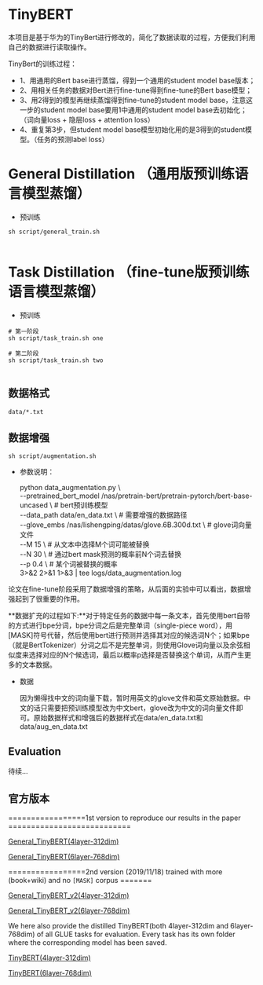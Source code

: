 # TinyBERT

本项目是基于华为的TinyBert进行修改的，简化了数据读取的过程，方便我们利用自己的数据进行读取操作。  


TinyBert的训练过程：  
- 1、用通用的Bert base进行蒸馏，得到一个通用的student model base版本；  
- 2、用相关任务的数据对Bert进行fine-tune得到fine-tune的Bert base模型；  
- 3、用2得到的模型再继续蒸馏得到fine-tune的student model base，注意这一步的student model base要用1中通用的student model base去初始化；（词向量loss + 隐层loss + attention loss）  
- 4、重复第3步，但student model base模型初始化用的是3得到的student模型。（任务的预测label loss）


General Distillation （通用版预训练语言模型蒸馏）
====================
- 预训练

```
sh script/general_train.sh
                             
```
Task Distillation （fine-tune版预训练语言模型蒸馏）
====================
- 预训练

```
# 第一阶段
sh script/task_train.sh one

# 第二阶段
sh script/task_train.sh two
                             
```

## 数据格式  

    data/*.txt

## 数据增强

    sh script/augmentation.sh

- 参数说明：

    python data_augmentation.py  \   
                --pretrained_bert_model  /nas/pretrain-bert/pretrain-pytorch/bert-base-uncased  \   # bert预训练模型   
                --data_path  data/en_data.txt    \  # 需要增强的数据路径   
                --glove_embs  /nas/lishengping/datas/glove.6B.300d.txt   \   # glove词向量文件   
                --M  15    \  # 从文本中选择M个词可能被替换   
                --N  30    \  # 通过bert mask预测的概率前N个词去替换   
                --p  0.4   \  # 某个词被替换的概率   
                3>&2 2>&1 1>&3 | tee logs/data_augmentation.log

论文在fine-tune阶段采用了数据增强的策略，从后面的实验中可以看出，数据增强起到了很重要的作用。   

**数据扩充的过程如下:**对于特定任务的数据中每一条文本，首先使用bert自带的方式进行bpe分词，bpe分词之后是完整单词（single-piece word），用[MASK]符号代替，然后使用bert进行预测并选择其对应的候选词N个；如果bpe（就是BertTokenizer）分词之后不是完整单词，则使用Glove词向量以及余弦相似度来选择对应的N个候选词，最后以概率p选择是否替换这个单词，从而产生更多的文本数据。  

- 数据

    因为懒得找中文的词向量下载，暂时用英文的glove文件和英文原始数据。中文的话只需要把预训练模型改为中文bert，glove改为中文的词向量文件即可。原始数据样式和增强后的数据样式在data/en_data.txt和data/aug_en_data.txt


## Evaluation  

待续...


## 官方版本

=================1st version to reproduce our results in the paper ===========================

[General_TinyBERT(4layer-312dim)](https://drive.google.com/uc?export=download&id=1dDigD7QBv1BmE6pWU71pFYPgovvEqOOj) 

[General_TinyBERT(6layer-768dim)](https://drive.google.com/uc?export=download&id=1wXWR00EHK-Eb7pbyw0VP234i2JTnjJ-x)

=================2nd version (2019/11/18) trained with more (book+wiki) and no `[MASK]` corpus =======

[General_TinyBERT_v2(4layer-312dim)](https://drive.google.com/open?id=1PhI73thKoLU2iliasJmlQXBav3v33-8z)

[General_TinyBERT_v2(6layer-768dim)](https://drive.google.com/open?id=1r2bmEsQe4jUBrzJknnNaBJQDgiRKmQjF)


We here also provide the distilled TinyBERT(both 4layer-312dim and 6layer-768dim) of all GLUE tasks for evaluation. Every task has its own folder where the corresponding model has been saved.

[TinyBERT(4layer-312dim)](https://drive.google.com/uc?export=download&id=1_sCARNCgOZZFiWTSgNbE7viW_G5vIXYg) 

[TinyBERT(6layer-768dim)](https://drive.google.com/uc?export=download&id=1Vf0ZnMhtZFUE0XoD3hTXc6QtHwKr_PwS)

